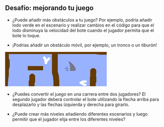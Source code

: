 ## Desafío: mejorando tu juego

- ¿Puede añadir más obstáculos a tu juego? Por ejemplo, podría añadir lodo verde en el escenario y realizar cambios en el código para que el lodo disminuya la velocidad del bote cuando el jugador permita que el bote lo toque.

- ¡Podrías añadir un obstáculo móvil, por ejemplo, un tronco o un tiburón!

![captura de pantalla](images/boat-obstacles.png)

- ¿Puedes convertir el juego en una carrera entre dos jugadores? El segundo jugador deberá controlar el bote utilizando la flecha arriba para desplazarlo y las flechas izquierda y derecha para girarlo.

- ¿Puede crear más niveles añadiendo diferentes escenarios y luego permitir que el jugador elija entre los diferentes niveles?